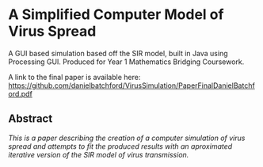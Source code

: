 # A Simplified Computer Model of Virus Spread

A GUI based simulation based off the SIR model, built in Java using Processing GUI. Produced for Year 1 Mathematics Bridging Coursework.

A link to the final paper is available here: https://github.com/danielbatchford/VirusSimulation/PaperFinalDanielBatchford.pdf

## Abstract
*This is a paper describing the creation of a computer simulation of virus spread and
attempts to fit the produced results with an aproximated iterative version of the SIR model
of virus transmission.*
